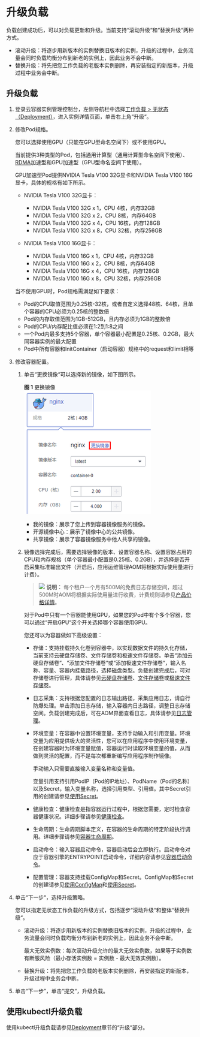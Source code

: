 # 升级负载<a name="cci_01_0014"></a>

负载创建成功后，可以对负载更新和升级。当前支持“滚动升级“和“替换升级“两种方式。

-   滚动升级：将逐步用新版本的实例替换旧版本的实例，升级的过程中，业务流量会同时负载均衡分布到新老的实例上，因此业务不会中断。
-   替换升级：将先把您工作负载的老版本实例删除，再安装指定的新版本，升级过程中业务会中断。

## 升级负载<a name="section943219520274"></a>

1.  登录云容器实例管理控制台，左侧导航栏中选择[工作负载 \> 无状态（Deployment）](https://console.huaweicloud.com/cci/#/app/workload/deployment/list)，进入实例详情页面，单击右上角“升级“。
2.  修改Pod规格。

    您可以选择使用GPU（只能在GPU型命名空间下）或不使用GPU。

    当前提供3种类型的Pod，包括通用计算型（通用计算型命名空间下使用）、[RDMA](https://zh.wikipedia.org/wiki/%E8%BF%9C%E7%A8%8B%E7%9B%B4%E6%8E%A5%E5%86%85%E5%AD%98%E8%AE%BF%E9%97%AE)加速型和GPU加速型（GPU型命名空间下使用）。

    GPU加速型Pod提供NVIDIA Tesla V100 32G显卡和NVIDIA Tesla V100 16G显卡，具体的规格有如下所示。

    -   NVIDIA Tesla V100 32G显卡：
        -   NVIDIA Tesla V100 32G x 1，CPU 4核，内存32GB
        -   NVIDIA Tesla V100 32G x 2，CPU 8核，内存64GB
        -   NVIDIA Tesla V100 32G x 4，CPU 16核，内存128GB
        -   NVIDIA Tesla V100 32G x 8，CPU 32核，内存256GB

    -   NVIDIA Tesla V100 16G显卡：
        -   NVIDIA Tesla V100 16G x 1，CPU 4核，内存32GB
        -   NVIDIA Tesla V100 16G x 2，CPU 8核，内存64GB
        -   NVIDIA Tesla V100 16G x 4，CPU 16核，内存128GB
        -   NVIDIA Tesla V100 16G x 8，CPU 32核，内存256GB

    当不使用GPU时，Pod规格需满足如下要求：

    -   Pod的CPU取值范围为0.25核-32核，或者自定义选择48核、64核，且单个容器的CPU必须为0.25核的整数倍
    -   Pod的内存取值范围为1GB-512GB，且内存必须为1GB的整数倍
    -   Pod的CPU/内存配比值必须在1:2到1:8之间
    -   一个Pod内最多支持5个容器，单个容器最小配置是0.25核、0.2GB，最大同容器实例的最大配置
    -   Pod中所有容器和InitContainer（启动容器）规格中的request和limit相等

3.  修改容器配置。
    1.  单击“更换镜像“可以选择新的镜像，如下图所示。

        **图 1**  更换镜像<a name="fig2850632192810"></a>  
        ![](figures/更换镜像.png "更换镜像")

        -   我的镜像：展示了您上传到容器镜像服务的镜像。
        -   开源镜像中心：展示了镜像中心的公共镜像。
        -   共享镜像：展示了容器镜像服务中他人共享的镜像。

    2.  镜像选择完成后，需要选择镜像的版本、设置容器名称、设置容器占用的CPU和内存规格（单个容器最小配置是0.25核、0.2GB），并选择是否开启采集标准输出文件（开启后，应用运维管理AOM将根据实际使用量进行计费）。

        >![](public_sys-resources/icon-note.gif) **说明：** 
        >每个租户一个月有500M的免费日志存储空间，超过500M时AOM将根据实际使用量进行收费，计费规则请参见[产品价格详情](https://www.huaweicloud.com/pricing.html?tab=detail#/aom)。

        对于Pod中只有一个容器能使用GPU，如果您的Pod中有个多个容器，您可以通过“开启GPU“这个开关选择哪个容器使用GPU。

        您还可以为容器做如下高级设置：

        -   存储：支持挂载持久化卷到容器中，以实现数据文件的持久化存储，当前支持云硬盘存储卷、文件存储卷和极速文件存储卷。单击“添加云硬盘存储卷“、“添加文件存储卷“或“添加极速文件存储卷“，输入名称、容量、容器内挂载路径，选择磁盘类型。负载创建完成后，可对存储卷进行管理，具体请参见[云硬盘存储卷](云硬盘存储卷.md)、[文件存储卷](文件存储卷.md)或[极速文件存储卷](极速文件存储卷.md)。
        -   日志采集：支持根据您配置的日志输出路径，采集应用日志，请自行防爆处理。单击添加日志存储，输入容器内日志路径，调整日志存储空间。负载创建完成后，可在AOM界面查看日志，具体请参见[日志管理](日志管理.md)。
        -   环境变量：在容器中设置环境变量，支持手动输入和引用变量。环境变量为应用提供极大的灵活性，您可以在应用程序中使用环境变量，在创建容器时为环境变量赋值，容器运行时读取环境变量的值，从而做到灵活的配置，而不是每次都重新编写应用程序制作镜像。

            手动输入只需要直接输入变量名称和变量值。

            变量引用支持引用PodIP（Pod的IP地址）、PodName（Pod的名称）以及Secret，输入变量名称，选择引用类型、引用值。其中Secret引用的创建请参见[使用Secret](使用Secret.md)。

        -   健康检查：健康检查是指容器运行过程中，根据您需要，定时检查容器健康状况。详细步骤请参见[健康检查](健康检查.md)。
        -   生命周期：生命周期脚本定义，在容器的生命周期的特定阶段执行调用。详细步骤请参见[容器生命周期](容器生命周期.md)。
        -   启动命令：输入容器启动命令，容器启动后会立即执行。启动命令对应于容器引擎的ENTRYPOINT启动命令，详细内容请参见[容器启动命令](容器启动命令.md)。
        -   配置管理：容器支持挂载ConfigMap和Secret。ConfigMap和Secret的创建请参见[使用ConfigMap](使用ConfigMap.md)和[使用Secret](使用Secret.md)。

4.  单击“下一步“，选择升级策略。

    您可以指定无状态工作负载的升级方式，包括逐步“滚动升级“和整体“替换升级“。

    -   滚动升级：将逐步用新版本的实例替换旧版本的实例，升级的过程中，业务流量会同时负载均衡分布到新老的实例上，因此业务不会中断。

        最大无效实例数：每次滚动升级允许的最大无效实例数，如果等于实例数有断服风险（最小存活实例数 = 实例数 - 最大无效实例数）。

    -   替换升级：将先把您工作负载的老版本实例删除，再安装指定的新版本，升级过程中业务会中断。

5.  单击“下一步”，单击“提交“，升级负载。

## 使用kubectl升级负载<a name="section1244711734015"></a>

使用kubectl升级负载请参见[Deployment](https://support.huaweicloud.com/devg-cci/cci_05_0005.html)章节的“升级“部分。

